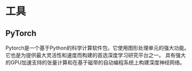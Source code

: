 # 工具
## PyTorch
Pytorch是一个基于Python的科学计算软件包，它使用图形处理单元的强大功能。
它也是为提供最大灵活性和速度而构建的首选深度学习研究平台之一。
具有强大的GPU加速支持的张量计算和在基于磁带的自动编程系统上构建深度神经网络。